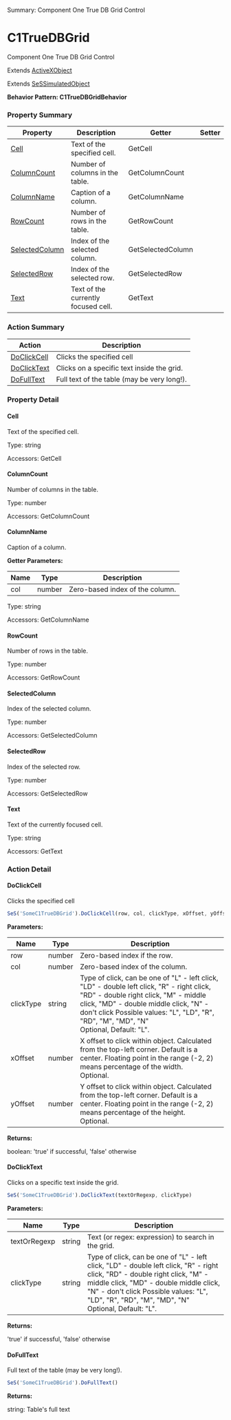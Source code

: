 Summary: Component One True DB Grid Control

# C1TrueDBGrid

Component One True DB Grid Control
 
Extends [ActiveXObject](ActiveXObject.md)

Extends [SeSSimulatedObject](SeSSimulatedObject.md)





**Behavior Pattern: C1TrueDBGridBehavior**


<!-- ============================== property summary ========================== -->

  

### Property Summary

| **Property** | **Description** | **Getter** | **Setter** |
| ------------ | --------------- | ---------- | ---------- |
| [Cell](#cell) | Text of the specified cell. | GetCell |  |
| [ColumnCount](#columncount) | Number of columns in the table. | GetColumnCount |  |
| [ColumnName](#columnname) | Caption of a column. | GetColumnName |  |
| [RowCount](#rowcount) | Number of rows in the table. | GetRowCount |  |
| [SelectedColumn](#selectedcolumn) | Index of the selected column. | GetSelectedColumn |  |
| [SelectedRow](#selectedrow) | Index of the selected row. | GetSelectedRow |  |
| [Text](#text) | Text of the currently focused cell. | GetText |  |



  
<!-- ============================== action summary ========================== -->



### Action Summary

|  **Action** | **Description** | 
| ----------- | --------------- |
|  [DoClickCell](#doclickcell) | Clicks the specified cell |
|  [DoClickText](#doclicktext) | Clicks on a specific text inside the grid. |
|  [DoFullText](#dofulltext) | Full text of the table (may be very long!). |




<!-- ============================== property detail ========================== -->
  
### Property Detail
    
<a name="Cell"></a>
#### Cell


Text of the specified cell.

      
  
      
Type: string
      
      
Accessors: GetCell
      
    
<a name="ColumnCount"></a>
#### ColumnCount


Number of columns in the table.

      
  
      
Type: number
      
      
Accessors: GetColumnCount
      
    
<a name="ColumnName"></a>
#### ColumnName


Caption of a column.

      
**Getter Parameters:**

| **Name** | **Type** | **Description** |
| -------- | -------- | --------------- |  
| col | number | Zero-based index of the column. |


  
      
Type: string
      
      
Accessors: GetColumnName
      
    
<a name="RowCount"></a>
#### RowCount


Number of rows in the table.

      
  
      
Type: number
      
      
Accessors: GetRowCount
      
    
<a name="SelectedColumn"></a>
#### SelectedColumn


Index of the selected column.

      
  
      
Type: number
      
      
Accessors: GetSelectedColumn
      
    
<a name="SelectedRow"></a>
#### SelectedRow


Index of the selected row.

      
  
      
Type: number
      
      
Accessors: GetSelectedRow
      
    
<a name="Text"></a>
#### Text


Text of the currently focused cell.

      
  
      
Type: string
      
      
Accessors: GetText
      
    
  
  
<!-- ============================== action detail ========================== -->
  
### Action Detail
    
<a name="DoClickCell"></a>    
#### DoClickCell

Clicks the specified cell

```javascript
SeS('SomeC1TrueDBGrid').DoClickCell(row, col, clickType, xOffset, yOffset)
```


**Parameters:**

|  **Name** | **Type** | **Description** |
| ---------- | -------- | --------------- |
| row | number |  Zero-based index if the row. |
| col | number |  Zero-based index of the column. |
| clickType | string |  Type of click, can be one of "L" - left click, "LD" - double left click, "R" - right click, "RD" - double right click, "M" - middle click, "MD" - double middle click, "N" - don't click Possible values: "L", "LD", "R", "RD", "M", "MD", "N"<br>Optional, Default: "L". |
| xOffset | number |  X offset to click within object. Calculated from the top-left corner. Default is a center. Floating point in the range (-2, 2) means percentage of the width.<br>Optional. |
| yOffset | number |  Y offset to click within object. Calculated from the top-left corner. Default is a center. Floating point in the range (-2, 2) means percentage of the height.<br>Optional. |




**Returns:**

boolean: 'true' if successful, 'false' otherwise



<a name="see.also.c1truedbgrid.doclickcell"></a>

<a name="DoClickText"></a>    
#### DoClickText

Clicks on a specific text inside the grid.

```javascript
SeS('SomeC1TrueDBGrid').DoClickText(textOrRegexp, clickType)
```


**Parameters:**

|  **Name** | **Type** | **Description** |
| ---------- | -------- | --------------- |
| textOrRegexp | string |  Text (or regex: expression) to search in the grid. |
| clickType | string |  Type of click, can be one of "L" - left click, "LD" - double left click, "R" - right click, "RD" - double right click, "M" - middle click, "MD" - double middle click, "N" - don't click Possible values: "L", "LD", "R", "RD", "M", "MD", "N"<br>Optional, Default: "L". |




**Returns:**

'true' if successful, 'false' otherwise



<a name="see.also.c1truedbgrid.doclicktext"></a>

<a name="DoFullText"></a>    
#### DoFullText

Full text of the table (may be very long!).

```javascript
SeS('SomeC1TrueDBGrid').DoFullText()
```




**Returns:**

string: Table's full text



<a name="see.also.c1truedbgrid.dofulltext"></a>

  

